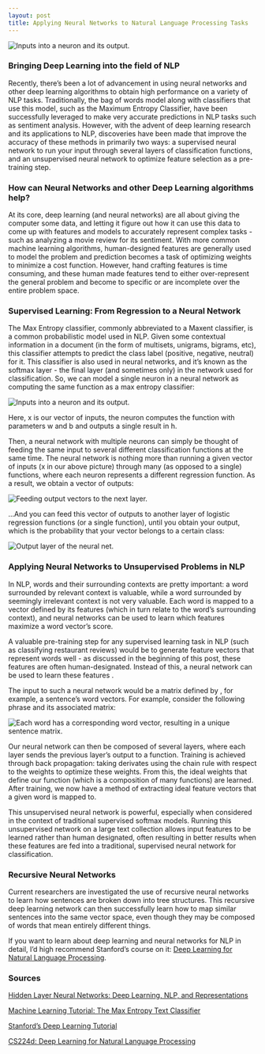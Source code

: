 ```yaml
---
layout: post
title: Applying Neural Networks to Natural Language Processing Tasks
---
```

![Inputs into a neuron and its output.](http://deeplearning.stanford.edu/wiki/images/thumb/8/85/STL_Logistic_Classifier.png/380px-STL_Logistic_Classifier.png "Inputs into a neuron and its output.")

### Bringing Deep Learning into the field of NLP

Recently, there’s been a lot of advancement in using neural networks and other deep learning algorithms to obtain high performance on a variety of NLP tasks. Traditionally, the bag of words model along with classifiers that use this model, such as the Maximum Entropy Classifier, have been successfully leveraged to make very accurate predictions in NLP tasks such as sentiment analysis. However, with the advent of deep learning research and its applications to NLP, discoveries have been made that improve the accuracy of these methods in primarily two ways: a supervised neural network to run your input through several layers of classification functions, and an unsupervised neural network to optimize feature selection as a pre-training step.

### How can Neural Networks and other Deep Learning algorithms help? 

At its core, deep learning (and neural networks) are all about giving the computer some data, and letting it figure out how it can use this data to come up with features and models to accurately represent complex tasks - such as analyzing a movie review for its sentiment. With more common machine learning algorithms, human-designed features are generally used to model the problem and prediction becomes a task of optimizing weights to minimize a cost function. However, hand crafting features is time consuming, and these human made features tend to either over-represent the general problem and become to specific or are incomplete over the entire problem space.

### Supervised Learning: From Regression to a Neural Network

The Max Entropy classifier, commonly abbreviated to a Maxent classifier, is a common probabilistic model used in NLP. Given some contextual information in a document (in the form of multisets, unigrams, bigrams, etc), this classifier attempts to predict the class label (positive, negative, neutral) for it. This classifier is also used in neural networks, and it’s known as the softmax layer - the final layer (and sometimes only) in the network used for classification. So, we can model a single neuron in a neural network as computing the same function as a max entropy classifier:

![Inputs into a neuron and its output.](https://raw.githubusercontent.com/rohan-varma/rohan-blog/gh-pages/images/NLPfirst.png "Inputs into a neuron and its output.")

Here, x is our vector of inputs, the neuron computes the function with parameters w and b and outputs a single result in h.

Then, a neural network with multiple neurons can simply be thought of feeding the same input to several different classification functions at the same time. The neural network is nothing more than running a given vector of inputs (x in our above picture) through many (as opposed to a single) functions, where each neuron represents a different regression function. As a result, we obtain a vector of outputs:

![Feeding output vectors to the next layer. ](https://raw.githubusercontent.com/rohan-varma/rohan-blog/gh-pages/images/NLP2nd.png "Feeding output vectors to the next layer.")

…And you can feed this vector of outputs to another layer of logistic regression functions (or a single function), until you obtain your output, which is the probability that your vector belongs to a certain class:

![Output layer of the neural net. ](https://raw.githubusercontent.com/rohan-varma/rohan-blog/gh-pages/images/NLP3rd.png "Output layer of the neural net.")

### Applying Neural Networks to Unsupervised Problems in NLP

In NLP, words and their surrounding contexts are pretty important: a word surrounded by relevant context is valuable, while a word surrounded by seemingly irrelevant context is not very valuable. Each word is mapped to a vector defined by its features (which in turn relate to the word’s surrounding context), and neural networks can be used to learn which features maximize a word vector’s score.

A valuable pre-training step for any supervised learning task in NLP (such as classifying restaurant reviews) would be to generate feature vectors that represent words well - as discussed in the beginning of this post, these features are often human-designated. Instead of this, a neural network can be used to learn these features .

The input to such a neural network would be a matrix defined by , for example, a sentence’s word vectors. For example, consider the following phrase and its associated matrix:

![Each word has a corresponding word vector, resulting in a unique sentence matrix. ](https://raw.githubusercontent.com/rohan-varma/rohan-blog/gh-pages/images/NLP4th.png "Each word has a corresponding word vector, resulting in a unique sentence matrix.")

Our neural network can then be composed of several layers, where each layer sends the previous layer’s output to a function. Training is achieved through back propagation: taking derivates using the chain rule with respect to the weights to optimize these weights. From this, the ideal weights that define our function (which is a composition of many functions) are learned. After training, we now have a method of extracting ideal feature vectors that a given word is mapped to.

This unsupervised neural network is powerful, especially when considered in the context of traditional supervised softmax models. Running this unsupervised network on a large text collection allows input features to be learned rather than human designated, often resulting in better results when these features are fed into a traditional, supervised neural network for classification.

### Recursive Neural Networks

Current researchers are investigated the use of recursive neural networks to learn how sentences are broken down into tree structures. This recursive deep learning network can then successfully learn how to map similar sentences into the same vector space, even though they may be composed of words that mean entirely different things.

If you want to learn about deep learning and neural networks for NLP in detail, I’d high recommend Stanford’s course on it: [Deep Learning for Natural Language Processing](http://cs224d.stanford.edu/).

### Sources

[Hidden Layer Neural Networks: Deep Learning, NLP, and Representations](http://colah.github.io/posts/2014-07-NLP-RNNs-Representations/)

[Machine Learning Tutorial: The Max Entropy Text Classifier](http://blog.datumbox.com/machine-learning-tutorial-the-max-entropy-text-classifier/)

[Stanford’s Deep Learning Tutorial](http://1.%20http//nlp.stanford.edu/courses/NAACL2013/NAACL2013-Socher-Manning-DeepLearning.pdf%20(http://nlp.stanford.edu/courses/NAACL2013/NAACL2013-Socher-Manning-DeepLearning.pdf))

[CS224d: Deep Learning for Natural Language Processing](http://cs224d.stanford.edu/index.html)

